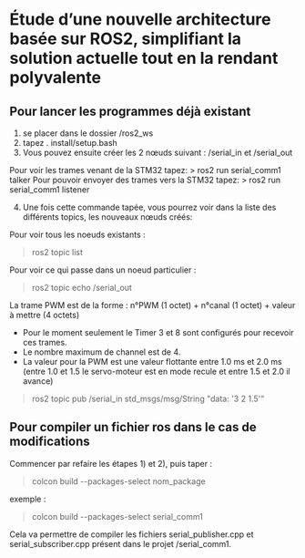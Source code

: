# Étude d’une nouvelle architecture basée sur ROS2, simplifiant la solution actuelle tout en la rendant polyvalente 

## Pour lancer les programmes déjà existant

1) se placer dans le dossier /ros2_ws 
2) tapez . install/setup.bash
3) Vous pouvez ensuite créer les 2 nœuds suivant : /serial_in et /serial_out 

Pour voir les trames venant de la STM32 tapez: > ros2 run serial_comm1 talker
Pour pouvoir envoyer des trames vers la STM32 tapez: > ros2 run serial_comm1 listener

4) Une fois cette commande tapée, vous pourrez voir dans la liste des différents topics, les nouveaux nœuds créés:

Pour voir tous les noeuds existants :
> ros2 topic list

Pour voir ce qui passe dans un noeud particulier :
> ros2 topic echo /serial_out 

La trame PWM est de la forme : n°PWM (1 octet) + n°canal (1 octet) + valeur à mettre (4 octets)

- Pour le moment seulement le Timer 3 et 8 sont configurés pour recevoir ces trames.
- Le nombre maximum de channel est de 4.
- La valeur pour la PWM est une valeur flottante entre 1.0 ms et 2.0 ms (entre 1.0 et 1.5 le servo-moteur est en mode recule et entre 1.5 et 2.0 il avance)

> ros2 topic pub /serial_in std_msgs/msg/String "data: '3 2 1.5'"

## Pour compiler un fichier ros dans le cas de modifications
Commencer par refaire les étapes 1) et 2), puis taper : 
> colcon build --packages-select nom_package

exemple :
> colcon build --packages-select serial_comm1

Cela va permettre de compiler les fichiers serial_publisher.cpp et serial_subscriber.cpp présent dans le projet /serial_comm1.
